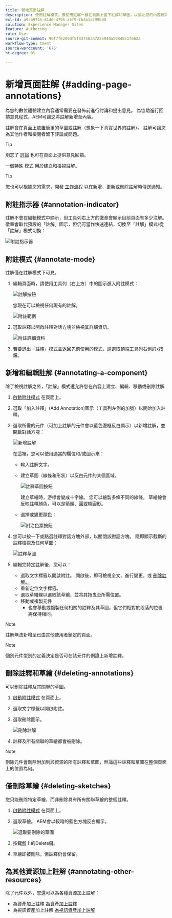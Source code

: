 ```yaml
---
title: 新增頁面註解
description: 使用註解模式，像使用註解一樣在頁面上留下註解和草圖，以協助您的內容檢閱程式
exl-id: a9cb9745-8140-4795-a5f9-fb3a1a299bd8
solution: Experience Manager Sites
feature: Authoring
role: User
source-git-commit: 90f7f6209df5f837583a7225940a5984551f6622
workflow-type: tm+mt
source-wordcount: '676'
ht-degree: 0%

---
```


# 新增頁面註解 {#adding-page-annotations}

為您的數位體驗建立內容通常需要在發佈前進行討論和提出意見。 為協助進行回饋意見程式，AEM可讓您將註解新增至內容。

註解會在頁面上放置簡單的草圖或註解（想象一下真實世界的註解）。 註解可讓您為其他作者和檢閱者留下評論或問題。

>[!TIP]
>
>別忘了 [評論](/help/sites-cloud/authoring/basic-handling.md#timeline) 也可在頁面上提供意見回饋。

一個特殊 [模式](/help/sites-cloud/authoring/page-editor/introduction.md#mode-selector) 用於建立和檢視註解。

>[!TIP]
>
>您也可以根據您的需求，開發 [工作流程](/help/sites-cloud/authoring/workflows/overview.md) 以在新增、更新或刪除註解時傳送通知。

## 附註指示器 {#annotation-indicator}

註解不會在編輯模式中顯示，但工具列右上方的徽章會顯示目前頁面有多少注解。 徽章會取代預設的「註解」圖示，但仍可當作快速連結，切換至「註解」模式/從「註解」模式切換：

![附註指示器](/help/sites-cloud/authoring/assets/annotation-indicator.png)

## 附註模式 {#annotate-mode}

註解僅在註解模式下可見。

1. 編輯頁面時，請使用工具列（右上方）中的圖示進入附註模式：

   ![註解按鈕](/help/sites-cloud/authoring/assets/annotations.png)

   您現在可以檢視任何現有的註解。

   ![附註範例](/help/sites-cloud/authoring/assets/annotation-sketches.png)

1. 選取註釋以開啟註釋對話方塊並檢視其詳細資訊。

   ![附註詳細資料](/help/sites-cloud/authoring/assets/annotation-adding.png)

1. 若要退出「註釋」模式並返回先前使用的模式，請選取頂端工具列右側的x按鈕。

## 新增和編輯註解 {#annotating-a-component}

除了檢視註解之外，「註解」模式還允許您在內容上建立、編輯、移動或刪除註解

1. [啟動附註模式](#annotate-mode) 在頁面上。

1. 選取「加入註釋」(Add Annotation)圖示（工具列左側的加號）以開始加入註釋。

1. 選取所需的元件（可加上註解的元件會以藍色邊框反白顯示）以新增註解，並開啟對話方塊：

   ![新增註解](/help/sites-cloud/authoring/assets/annotation-adding.png)

   在這裡，您可以使用適當的欄位和/或圖示來：

   * 輸入註解文字。
   * 建立草圖（線條和形狀）以反白元件的某個區域。

     ![註釋草圖按鈕](/help/sites-cloud/authoring/assets/annotation-sketch.png)

     建立草繪時，游標會變成十字線。 您可以繪製多條不同的線條。 草繪線會反映註釋顏色，可以是箭頭、圓或橢圓形。

   * 選擇或變更顏色：

     ![附注色票按鈕](/help/sites-cloud/authoring/assets/annotation-color-swatch.png)

1. 您可以按一下或點選註釋對話方塊外部，以關閉該對話方塊。 隨即顯示截斷的註釋檢視及任何草圖：

   ![註釋草圖](/help/sites-cloud/authoring/assets/annotation-sketches.png)

1. 編輯完特定註解後，您可以：

   * 選取文字標籤以開啟附註。 開啟後，即可檢視全文、進行變更，或 [刪除註解。](#deleting-annotations)
   * 重新定位文字標籤。
   * 選取草繪線以選取該草繪，並將其拖曳至所需位置。
   * 移動或複製元件
      * 也會移動或複製任何相關的註釋及其草圖，但它們相對於段落的位置將保持相同。


>[!NOTE]
>
>註解無法新增至已由其他使用者鎖定的頁面。

>[!NOTE]
>
>個別元件型別的定義決定是否可在該元件的例證上新增註釋。

## 刪除註釋和草繪 {#deleting-annotations}

可以刪除註釋及其關聯的草圖。

1. [啟動附註模式](#annotate-mode) 在頁面上。

1. 選取文字標籤以開啟附註。

1. 選取刪除圖示。

   ![刪除註解](/help/sites-cloud/authoring/assets/annotation-delete.png)

1. 註釋及所有關聯的草繪都會被刪除。

>[!NOTE]
>
>刪除元件會刪除附加到該資源的所有註釋和草圖，無論這些註釋和草圖在整個頁面上的位置為何。

## 僅刪除草繪 {#deleting-sketches}

您只能刪除特定草繪，而非刪除具有所有關聯草繪的整個註釋。

1. [啟動附註模式](#annotate-mode) 在頁面上。

1. 選取草繪。 AEM會以較暗的藍色方塊反白顯示。

   ![選取要刪除的草圖](/help/sites-cloud/authoring/assets/annotation-sketch-delete.png)

1. 按鍵盤上的Delete鍵。

1. 草繪即被刪除，但註釋仍會保留。

## 為其他資源加上註解 {#annotating-other-resources}

除了元件以外，您還可以為各種資源加上註解：

* 為資產加上註釋 [為資產加上註釋](/help/assets/manage-digital-assets.md#annotating)
* 為視訊資產加上註解 [為視訊資產加上註解](/help/assets/manage-video-assets.md#annotate-video-assets)
